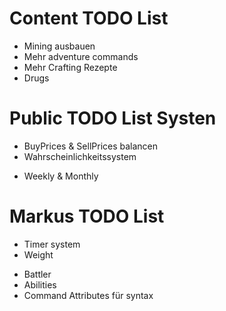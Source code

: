 # Content TODO List
- Mining ausbauen
- Mehr adventure commands
- Mehr Crafting Rezepte
- Drugs

# Public TODO List Systen
- BuyPrices & SellPrices balancen
- Wahrscheinlichkeitssystem
<!-- - Commands splitten -->
- Weekly & Monthly

# Markus TODO List
- Timer system
- Weight
<!-- - Discord aus Commands removen -->
- Battler
- Abilities
- Command Attributes für syntax